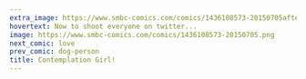 ```yaml
---
extra_image: https://www.smbc-comics.com/comics/1436108573-20150705after.png
hovertext: Now to shoot everyone on twitter...
image: https://www.smbc-comics.com/comics/1436108573-20150705.png
next_comic: love
prev_comic: dog-person
title: Contemplation Girl!
---
```


